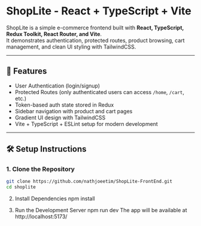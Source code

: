 # ShopLite - React + TypeScript + Vite

ShopLite is a simple e-commerce frontend built with **React, TypeScript, Redux Toolkit, React Router, and Vite**.  
It demonstrates authentication, protected routes, product browsing, cart management, and clean UI styling with TailwindCSS.

---

## 🚀 Features

- User Authentication (login/signup)
- Protected Routes (only authenticated users can access `/home`, `/cart`, etc.)
- Token-based auth state stored in Redux
- Sidebar navigation with product and cart pages
- Gradient UI design with TailwindCSS
- Vite + TypeScript + ESLint setup for modern development

---

## 🛠️ Setup Instructions

### 1. Clone the Repository

```bash
git clone https://github.com/nathjoeetim/ShopLite-FrontEnd.git
cd shoplite

```

2. Install Dependencies
   npm install

3. Run the Development Server
   npm run dev
   The app will be available at http://localhost:5173/
